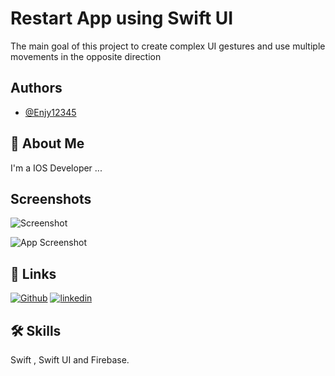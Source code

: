 
# Restart App using Swift UI

The main goal of this project to create complex UI gestures and
 use multiple movements in the opposite direction

## Authors

- [@Enjy12345](https://github.com/Enjy12345)


## 🚀 About Me
I'm a IOS Developer ...


## Screenshots

![Screenshot](https://via.placeholder.com/468x300?text=App+Screenshot+Here)

![App Screenshot](https://via.placeholder.com/468x300?text=App+Screenshot+Here)

## 🔗 Links
[![Github](https://img.shields.io/badge/Github-000?style=for-the-badge&logo=ko-fi&logoColor=white)](https://github.com/Enjy12345)
[![linkedin](https://img.shields.io/badge/linkedin-0A66C2?style=for-the-badge&logo=linkedin&logoColor=white)](https://www.linkedin.com/in/enjy-khaled-58432a1b0/)


## 🛠 Skills
Swift , Swift UI and Firebase.


